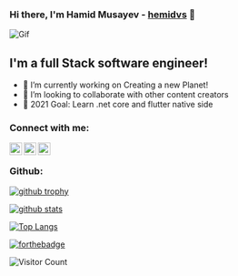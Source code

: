### Hi there, I'm Hamid Musayev - [hemidvs](hemidvsmusayev@gmail.com) 👋

![Gif](https://user-images.githubusercontent.com/57037068/88589670-8c77e580-d06a-11ea-8067-696c17a6a496.gif)



## I'm a full Stack software engineer!

- 🔭 I’m currently working on Creating a new Planet!
- 👯 I’m looking to collaborate with other content creators
- 🥅 2021 Goal: Learn .net core and flutter native side

### Connect with me:

[<img align="left" alt="hemidvsmusayev24 | Facebook" width="22px" src="https://cdn.jsdelivr.net/npm/simple-icons@3.6.0/icons/facebook.svg" />](https://www.facebook.com/hemidvsmusayev24)
[<img align="left" alt="hemidvsmusayev@gmail.com | Gmail" width="22px" src="https://cdn.jsdelivr.net/npm/simple-icons@3.6.0/icons/gmail.svg" />](hemidvsmusayev@gmail.com)
[<img align="left" alt="hemidvs | Instagram" width="22px" src="https://cdn.jsdelivr.net/npm/simple-icons@v3/icons/instagram.svg" />](https://www.instagram.com/hemidvs/)

<br />



### Github:

[![github trophy](https://github-profile-trophy.vercel.app/?username=Hamidvs24&row=1&margin-w=8)](https://github.com/ryo-ma/github-profile-trophy)

[![github stats](https://github-readme-stats.vercel.app/api?username=Hamidvs24)](https://github.com/anuraghazra/github-readme-stats)

[![Top Langs](https://github-readme-stats.vercel.app/api/top-langs/?username=Hamidvs24&layout=compact)](https://github.com/anuraghazra/github-readme-stats)

[![forthebadge](https://forthebadge.com/images/badges/not-a-bug-a-feature.svg)](https://forthebadge.com)


![Visitor Count](https://profile-counter.glitch.me/{hemidvs}/count.svg)
